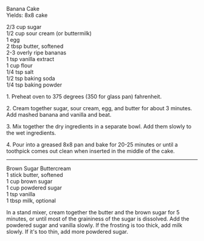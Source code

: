 
Banana Cake  
Yields: 8x8 cake  
    
2/3 cup sugar  
1/2 cup sour cream (or buttermilk)  
1 egg  
2 tbsp butter, softened  
2-3 overly ripe bananas  
1 tsp vanilla extract  
1 cup flour  
1/4 tsp salt  
1/2 tsp baking soda  
1/4 tsp baking powder  
    

1\. Preheat oven to 375 degrees (350 for glass pan) fahrenheit.  
    
2\. Cream together sugar, sour cream, egg, and butter for about 3 minutes. Add mashed banana and vanilla and beat.   
    
3\. Mix together the dry ingredients in a separate bowl. Add them slowly to the wet ingredients.  
    
4\. Pour into a greased 8x8 pan and bake for 20-25 minutes or until a toothpick comes out clean when inserted in the middle of the cake.   

---
    
Brown Sugar Buttercream  
1 stick butter, softened  
1 cup brown sugar  
1 cup powdered sugar  
1 tsp vanilla  
1 tbsp milk, optional   

    
In a stand mixer, cream together the butter and the brown sugar for 5 minutes, or until most of the graininess of the sugar is dissolved. Add the powdered sugar and vanilla slowly. If the frosting is too thick, add milk slowly. If it's too thin, add more powdered sugar.   
    